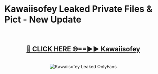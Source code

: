 # Kawaiisofey Leaked Private Files & Pict - New Update
<br>
<div align="center">
<h2><a href="https://mediafilles.blogspot.com/?title=Kawaiisofey" rel="nofollow">🔴 CLICK HERE 🌐==►► Kawaiisofey</a></h2>
<br>
<a href="https://mediafilles.blogspot.com/?title=Kawaiisofey" rel="nofollow" data-target="animated-image.originalLink"><img src="https://i.ibb.co.com/WyWwxjT/player-gif2.gif" alt="Kawaiisofey Leaked OnlyFans" style="max-width: 100%; display: inline-block;" data-target="animated-image.originalImage"></a>
</div>
<br>